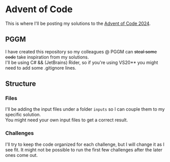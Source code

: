 # Advent of Code
This is where I'll be posting my solutions to the [Advent of Code 2024](https://adventofcode.com/2024).

## PGGM
I have created this repository so my colleagues @ PGGM can ~~steal some code~~ take inspiration from my solutions.  
I'll be using C# && (JetBrains) Rider, so if you're using VS20** you might need to add some .gitignore lines.

## Structure

### Files
I'll be adding the input files under a folder `inputs` so I can couple them to my specific solution.  
You might need your own input files to get a correct result. 

### Challenges
I'll try to keep the code organized for each challenge, but I will change it as I see fit.
It might not be possible to run the first few challenges after the later ones come out.
